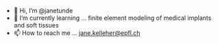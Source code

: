 - 👋 Hi, I’m @janetunde
- 🌱 I’m currently learning ... finite element modeling of medical implants and soft tissues
- 📫 How to reach me ... jane.kelleher@epfl.ch

<!---
janetunde/janetunde is a ✨ special ✨ repository because its `README.md` (this file) appears on your GitHub profile.
You can click the Preview link to take a look at your changes.
--->

